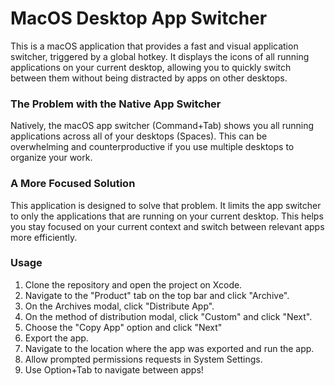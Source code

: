 # MacOS Desktop App Switcher

This is a macOS application that provides a fast and visual application switcher, triggered by a global hotkey. 
It displays the icons of all running applications on your current desktop, allowing you to quickly switch between them without being distracted by apps on other desktops.

### The Problem with the Native App Switcher
Natively, the macOS app switcher (Command+Tab) shows you all running applications across all of your desktops (Spaces). 
This can be overwhelming and counterproductive if you use multiple desktops to organize your work.

### A More Focused Solution
This application is designed to solve that problem. 
It limits the app switcher to only the applications that are running on your current desktop. 
This helps you stay focused on your current context and switch between relevant apps more efficiently.

### Usage
1. Clone the repository and open the project on Xcode.
2. Navigate to the "Product" tab on the top bar and click "Archive".
3. On the Archives modal, click "Distribute App".
4. On the method of distribution modal, click "Custom" and click "Next".
5. Choose the "Copy App" option and click "Next"
6. Export the app.
7. Navigate to the location where the app was exported and run the app.
8. Allow prompted permissions requests in System Settings.
9. Use Option+Tab to navigate between apps!
